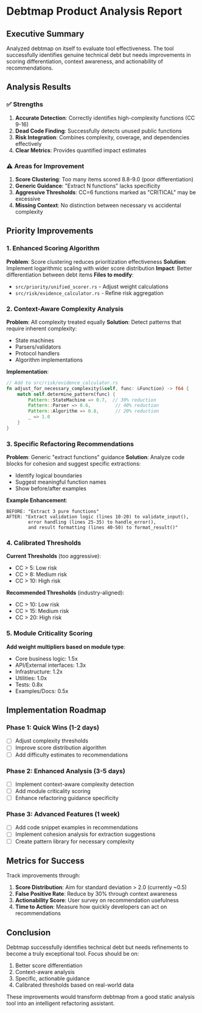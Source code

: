 # Debtmap Product Analysis Report

## Executive Summary

Analyzed debtmap on itself to evaluate tool effectiveness. The tool successfully identifies genuine technical debt but needs improvements in scoring differentiation, context awareness, and actionability of recommendations.

## Analysis Results

### ✅ Strengths
1. **Accurate Detection**: Correctly identifies high-complexity functions (CC 9-16)
2. **Dead Code Finding**: Successfully detects unused public functions
3. **Risk Integration**: Combines complexity, coverage, and dependencies effectively
4. **Clear Metrics**: Provides quantified impact estimates

### ⚠️ Areas for Improvement
1. **Score Clustering**: Too many items scored 8.8-9.0 (poor differentiation)
2. **Generic Guidance**: "Extract N functions" lacks specificity
3. **Aggressive Thresholds**: CC=6 functions marked as "CRITICAL" may be excessive
4. **Missing Context**: No distinction between necessary vs accidental complexity

## Priority Improvements

### 1. Enhanced Scoring Algorithm
**Problem**: Score clustering reduces prioritization effectiveness
**Solution**: Implement logarithmic scaling with wider score distribution
**Impact**: Better differentiation between debt items
**Files to modify**:
- `src/priority/unified_scorer.rs` - Adjust weight calculations
- `src/risk/evidence_calculator.rs` - Refine risk aggregation

### 2. Context-Aware Complexity Analysis
**Problem**: All complexity treated equally
**Solution**: Detect patterns that require inherent complexity:
- State machines
- Parsers/validators
- Protocol handlers
- Algorithm implementations

**Implementation**:
```rust
// Add to src/risk/evidence_calculator.rs
fn adjust_for_necessary_complexity(&self, func: &Function) -> f64 {
    match self.determine_pattern(func) {
        Pattern::StateMachine => 0.7,  // 30% reduction
        Pattern::Parser => 0.6,         // 40% reduction
        Pattern::Algorithm => 0.8,      // 20% reduction
        _ => 1.0
    }
}
```

### 3. Specific Refactoring Recommendations
**Problem**: Generic "extract functions" guidance
**Solution**: Analyze code blocks for cohesion and suggest specific extractions:
- Identify logical boundaries
- Suggest meaningful function names
- Show before/after examples

**Example Enhancement**:
```
BEFORE: "Extract 3 pure functions"
AFTER: "Extract validation logic (lines 10-20) to validate_input(), 
        error handling (lines 25-35) to handle_error(), 
        and result formatting (lines 40-50) to format_result()"
```

### 4. Calibrated Thresholds
**Current Thresholds** (too aggressive):
- CC > 5: Low risk
- CC > 8: Medium risk  
- CC > 10: High risk

**Recommended Thresholds** (industry-aligned):
- CC > 10: Low risk
- CC > 15: Medium risk
- CC > 20: High risk

### 5. Module Criticality Scoring
**Add weight multipliers based on module type**:
- Core business logic: 1.5x
- API/External interfaces: 1.3x
- Infrastructure: 1.2x
- Utilities: 1.0x
- Tests: 0.8x
- Examples/Docs: 0.5x

## Implementation Roadmap

### Phase 1: Quick Wins (1-2 days)
- [ ] Adjust complexity thresholds
- [ ] Improve score distribution algorithm
- [ ] Add difficulty estimates to recommendations

### Phase 2: Enhanced Analysis (3-5 days)
- [ ] Implement context-aware complexity detection
- [ ] Add module criticality scoring
- [ ] Enhance refactoring guidance specificity

### Phase 3: Advanced Features (1 week)
- [ ] Add code snippet examples in recommendations
- [ ] Implement cohesion analysis for extraction suggestions
- [ ] Create pattern library for necessary complexity

## Metrics for Success

Track improvements through:
1. **Score Distribution**: Aim for standard deviation > 2.0 (currently ~0.5)
2. **False Positive Rate**: Reduce by 30% through context awareness
3. **Actionability Score**: User survey on recommendation usefulness
4. **Time to Action**: Measure how quickly developers can act on recommendations

## Conclusion

Debtmap successfully identifies technical debt but needs refinements to become a truly exceptional tool. Focus should be on:
1. Better score differentiation
2. Context-aware analysis
3. Specific, actionable guidance
4. Calibrated thresholds based on real-world data

These improvements would transform debtmap from a good static analysis tool into an intelligent refactoring assistant.